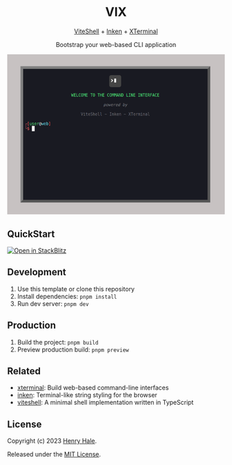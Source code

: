 <div align=center>

# VIX

[ViteShell](https://github.com/henryhale/viteshell) + [Inken](https://github.com/henryhale/inken) + [XTerminal](https://github.com/henryhale/xterminal)

Bootstrap your web-based CLI application 

![](./media/preview.png)

</div>

## QuickStart

[![Open in StackBlitz](https://developer.stackblitz.com/img/open_in_stackblitz.svg)](https://stackblitz.com/github/henryhale/vix)

## Development

1. Use this template or clone this repository
2. Install dependencies: `pnpm install`
3. Run dev server: `pnpm dev`

## Production

1. Build the project: `pnpm build`
2. Preview production build: `pnpm preview`

## Related

- [xterminal](https://github.com/henryhale/xterminal): Build web-based command-line interfaces
- [inken](https://github.com/henryhale/inken): Terminal-like string styling for the browser
- [viteshell](https://github.com/henryhale/viteshell): A minimal shell implementation written in TypeScript

## License

Copyright (c) 2023 [Henry Hale](https://github.com/henryhale/).

Released under the [MIT License](./LICENSE.txt).
